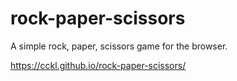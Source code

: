 # rock-paper-scissors

A simple rock, paper, scissors game for the browser.

https://cckl.github.io/rock-paper-scissors/
